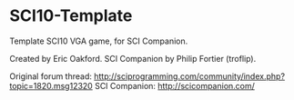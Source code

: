 # SCI10-Template
Template SCI10 VGA game, for SCI Companion.

Created by Eric Oakford. SCI Companion by Philip Fortier (troflip).

Original forum thread: http://sciprogramming.com/community/index.php?topic=1820.msg12320 SCI Companion: http://scicompanion.com/
